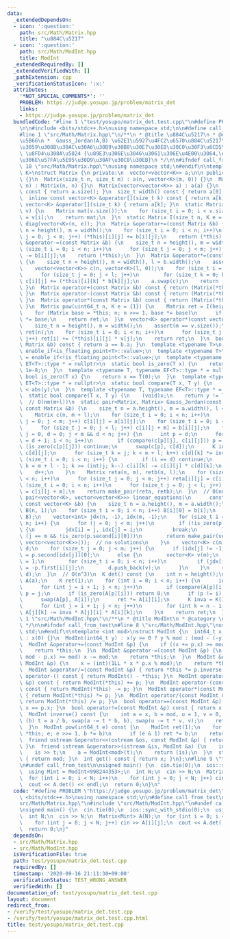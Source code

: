 ```yaml
---
data:
  _extendedDependsOn:
  - icon: ':question:'
    path: src/Math/Matrix.hpp
    title: "\u884C\u5217"
  - icon: ':question:'
    path: src/Math/ModInt.hpp
    title: ModInt
  _extendedRequiredBy: []
  _extendedVerifiedWith: []
  _pathExtension: cpp
  _verificationStatusIcon: ':x:'
  attributes:
    '*NOT_SPECIAL_COMMENTS*': ''
    PROBLEM: https://judge.yosupo.jp/problem/matrix_det
    links:
    - https://judge.yosupo.jp/problem/matrix_det
  bundledCode: "#line 1 \"test/yosupo/matrix_det.test.cpp\"\n#define PROBLEM \"https://judge.yosupo.jp/problem/matrix_det\"\
    \n\n#include <bits/stdc++.h>\nusing namespace std;\n\n#define call_from_test\n\
    #line 1 \"src/Math/Matrix.hpp\"\n/**\n * @title \u884C\u5217\n * @category \u6570\
    \u5B66\n *  Gauss_Jordan(A,B) \u62E1\u5927\u4FC2\u6570\u884C\u5217\u306B\u5BFE\
    \u3059\u308B\u30AC\u30A6\u30B9\u30B8\u30E7\u30EB\u30C0\u30F3\u6CD5\n *  linear_equations(A,b)\
    \ \u8FD4\u308A\u5024 {\u89E3\u306E\u3046\u3061\u306E\u4E00\u3064,\u89E3\u7A7A\u9593\
    \u306E\u57FA\u5E95\u30D9\u30AF\u30C8\u30EB}\n */\n\n#ifndef call_from_test\n#line\
    \ 10 \"src/Math/Matrix.hpp\"\nusing namespace std;\n#endif\n\ntemplate <typename\
    \ K>\nstruct Matrix {\n private:\n  vector<vector<K>> a;\n\n public:\n  Matrix()\
    \ {}\n  Matrix(size_t n, size_t m) : a(n, vector<K>(m, 0)) {}\n  Matrix(size_t\
    \ n) : Matrix(n, n) {}\n  Matrix(vector<vector<K>> a) : a(a) {}\n  size_t height()\
    \ const { return a.size(); }\n  size_t width() const { return a[0].size(); }\n\
    \  inline const vector<K> &operator[](size_t k) const { return a[k]; }\n  inline\
    \ vector<K> &operator[](size_t k) { return a[k]; }\n  static Matrix diag(vector<K>\
    \ v) {\n    Matrix mat(v.size());\n    for (size_t i = 0; i < v.size(); i++) mat[i][i]\
    \ = v[i];\n    return mat;\n  }\n  static Matrix I(size_t n, K e = {1}) { return\
    \ diag(vector<K>(n, e)); }\n  Matrix &operator+=(const Matrix &b) {\n    size_t\
    \ n = height(), m = width();\n    for (size_t i = 0; i < n; i++)\n      for (size_t\
    \ j = 0; j < m; j++) (*this)[i][j] += b[i][j];\n    return (*this);\n  }\n  Matrix\
    \ &operator-=(const Matrix &b) {\n    size_t n = height(), m = width();\n    for\
    \ (size_t i = 0; i < n; i++)\n      for (size_t j = 0; j < m; j++) (*this)[i][j]\
    \ -= b[i][j];\n    return (*this);\n  }\n  Matrix &operator*=(const Matrix &b)\
    \ {\n    size_t n = height(), m = width(), l = b.width();\n    assert(m == b.height());\n\
    \    vector<vector<K>> c(n, vector<K>(l, 0));\n    for (size_t i = 0; i < n; i++)\n\
    \      for (size_t j = 0; j < l; j++)\n        for (size_t k = 0; k < m; k++)\
    \ c[i][j] += (*this)[i][k] * b[k][j];\n    a.swap(c);\n    return (*this);\n \
    \ }\n  Matrix operator+(const Matrix &b) const { return (Matrix(*this) += b);\
    \ }\n  Matrix operator-(const Matrix &b) const { return (Matrix(*this) -= b);\
    \ }\n  Matrix operator*(const Matrix &b) const { return (Matrix(*this) *= b);\
    \ }\n  Matrix pow(uint64_t n, K e = {1}) {\n    Matrix ret = I(height(), e);\n\
    \    for (Matrix base = *this; n; n >>= 1, base *= base)\n      if (n & 1) ret\
    \ *= base;\n    return ret;\n  }\n  vector<K> operator*(const vector<K> &v) {\n\
    \    size_t n = height(), m = width();\n    assert(m == v.size());\n    vector<K>\
    \ ret(n);\n    for (size_t i = 0; i < n; i++)\n      for (size_t j = 0; j < m;\
    \ j++) ret[i] += (*this)[i][j] * v[j];\n    return ret;\n  }\n  bool operator==(const\
    \ Matrix &b) const { return a == b.a; }\n  template <typename T>\n  using ET =\
    \ enable_if<is_floating_point<T>::value>;\n  template <typename T>\n  using EF\
    \ = enable_if<!is_floating_point<T>::value>;\n  template <typename T, typename\
    \ ET<T>::type * = nullptr>\n  static bool is_zero(T x) {\n    return abs(x) <\
    \ 1e-8;\n  }\n  template <typename T, typename EF<T>::type * = nullptr>\n  static\
    \ bool is_zero(T x) {\n    return x == T(0);\n  }\n  template <typename T, typename\
    \ ET<T>::type * = nullptr>\n  static bool compare(T x, T y) {\n    return abs(x)\
    \ < abs(y);\n  }\n  template <typename T, typename EF<T>::type * = nullptr>\n\
    \  static bool compare(T x, T y) {\n    (void)x;\n    return y != T(0);\n  }\n\
    \  // O(nm(m+l))\n  static pair<Matrix, Matrix> Gauss_Jordan(const Matrix &a,\
    \ const Matrix &b) {\n    size_t n = a.height(), m = a.width(), l = b.width();\n\
    \    Matrix c(n, m + l);\n    for (size_t i = 0; i < n; i++)\n      for (size_t\
    \ j = 0; j < m; j++) c[i][j] = a[i][j];\n    for (size_t i = 0; i < n; i++)\n\
    \      for (size_t j = 0; j < l; j++) c[i][j + m] = b[i][j];\n    for (size_t\
    \ j = 0, d = 0; j < m && d < n; j++) {\n      int p = d;\n      for (size_t i\
    \ = d + 1; i < n; i++)\n        if (compare(c[p][j], c[i][j])) p = i;\n      if\
    \ (is_zero(c[p][j])) continue;\n      swap(c[p], c[d]);\n      K invc = K(1) /\
    \ c[d][j];\n      for (size_t k = j; k < m + l; k++) c[d][k] *= invc;\n      for\
    \ (size_t i = 0; i < n; i++) {\n        if (i == d) continue;\n        for (int\
    \ k = m + l - 1; k >= (int)j; k--) c[i][k] -= c[i][j] * c[d][k];\n      }\n  \
    \    d++;\n    }\n    Matrix reta(n, m), retb(n, l);\n    for (size_t i = 0; i\
    \ < n; i++)\n      for (size_t j = 0; j < m; j++) reta[i][j] = c[i][j];\n    for\
    \ (size_t i = 0; i < n; i++)\n      for (size_t j = 0; j < l; j++) retb[i][j]\
    \ = c[i][j + m];\n    return make_pair(reta, retb);\n  }\n  // O(nm^2)\n  static\
    \ pair<vector<K>, vector<vector<K>>> linear_equations(\n      const Matrix &a,\
    \ const vector<K> &b) {\n    size_t n = a.height(), m = a.width();\n    Matrix\
    \ B(n, 1);\n    for (size_t i = 0; i < n; i++) B[i][0] = b[i];\n    auto p = Gauss_Jordan(a,\
    \ B);\n    vector<int> jdx(n, -1), idx(m, -1);\n    for (size_t i = 0, j; i <\
    \ n; i++) {\n      for (j = 0; j < m; j++)\n        if (!is_zero(p.first[i][j]))\
    \ {\n          jdx[i] = j, idx[j] = i;\n          break;\n        }\n      if\
    \ (j == m && !is_zero(p.second[i][0]))\n        return make_pair(vector<K>(),\
    \ vector<vector<K>>());  // no solutions\n    }\n    vector<K> c(m);\n    vector<vector<K>>\
    \ d;\n    for (size_t j = 0; j < m; j++) {\n      if (idx[j] != -1)\n        c[j]\
    \ = p.second[idx[j]][0];\n      else {\n        vector<K> v(m);\n        v[j]\
    \ = 1;\n        for (size_t i = 0; i < n; i++)\n          if (jdx[i] != -1) v[jdx[i]]\
    \ = -p.first[i][j];\n        d.push_back(v);\n      }\n    }\n    return make_pair(c,\
    \ d);\n  }\n  // O(n^3)\n  K det() const {\n    int n = height();\n    Matrix\
    \ A(a);\n    K ret(1);\n    for (int i = 0; i < n; i++) {\n      int p = i;\n\
    \      for (int j = i + 1; j < n; j++)\n        if (compare(A[p][i], A[j][i]))\
    \ p = j;\n      if (is_zero(A[p][i])) return 0;\n      if (p != i) ret = -ret;\n\
    \      swap(A[p], A[i]);\n      ret *= A[i][i];\n      K inva = K(1) / A[i][i];\n\
    \      for (int j = i + 1; j < n; j++)\n        for (int k = n - 1; k >= i; k--)\
    \ A[j][k] -= inva * A[j][i] * A[i][k];\n    }\n    return ret;\n  }\n};\n#line\
    \ 1 \"src/Math/ModInt.hpp\"\n/**\n * @title ModInt\n * @category \u6570\u5B66\n\
    \ */\n\n#ifndef call_from_test\n#line 8 \"src/Math/ModInt.hpp\"\nusing namespace\
    \ std;\n#endif\n\ntemplate <int mod>\nstruct ModInt {\n  int64_t x;\n  ModInt()\
    \ : x(0) {}\n  ModInt(int64_t y) : x(y >= 0 ? y % mod : (mod - (-y) % mod)) {}\n\
    \  ModInt &operator+=(const ModInt &p) {\n    if ((x += p.x) >= mod) x -= mod;\n\
    \    return *this;\n  }\n  ModInt &operator-=(const ModInt &p) {\n    if ((x +=\
    \ mod - p.x) >= mod) x -= mod;\n    return *this;\n  }\n  ModInt &operator*=(const\
    \ ModInt &p) {\n    x = (int)(1LL * x * p.x % mod);\n    return *this;\n  }\n\
    \  ModInt &operator/=(const ModInt &p) { return *this *= p.inverse(); }\n  ModInt\
    \ operator-() const { return ModInt() - *this; }\n  ModInt operator+(const ModInt\
    \ &p) const { return ModInt(*this) += p; }\n  ModInt operator-(const ModInt &p)\
    \ const { return ModInt(*this) -= p; }\n  ModInt operator*(const ModInt &p) const\
    \ { return ModInt(*this) *= p; }\n  ModInt operator/(const ModInt &p) const {\
    \ return ModInt(*this) /= p; }\n  bool operator==(const ModInt &p) const { return\
    \ x == p.x; }\n  bool operator!=(const ModInt &p) const { return x != p.x; }\n\
    \  ModInt inverse() const {\n    int a = x, b = mod, u = 1, v = 0, t;\n    while\
    \ (b) t = a / b, swap(a -= t * b, b), swap(u -= t * v, v);\n    return ModInt(u);\n\
    \  }\n  ModInt pow(int64_t e) const {\n    ModInt ret(1);\n    for (ModInt b =\
    \ *this; e; e >>= 1, b *= b)\n      if (e & 1) ret *= b;\n    return ret;\n  }\n\
    \  friend ostream &operator<<(ostream &os, const ModInt &p) { return os << p.x;\
    \ }\n  friend istream &operator>>(istream &is, ModInt &a) {\n    int64_t t;\n\
    \    is >> t;\n    a = ModInt<mod>(t);\n    return (is);\n  }\n  static int modulo()\
    \ { return mod; }\n  int get() const { return x; }\n};\n#line 9 \"test/yosupo/matrix_det.test.cpp\"\
    \n#undef call_from_test\n\nsigned main() {\n  cin.tie(0);\n  ios::sync_with_stdio(0);\n\
    \  using Mint = ModInt<998244353>;\n  int N;\n  cin >> N;\n  Matrix<Mint> A(N);\n\
    \  for (int i = 0; i < N; i++)\n    for (int j = 0; j < N; j++) cin >> A[i][j];\n\
    \  cout << A.det() << endl;\n  return 0;\n}\n"
  code: "#define PROBLEM \"https://judge.yosupo.jp/problem/matrix_det\"\n\n#include\
    \ <bits/stdc++.h>\nusing namespace std;\n\n#define call_from_test\n#include \"\
    src/Math/Matrix.hpp\"\n#include \"src/Math/ModInt.hpp\"\n#undef call_from_test\n\
    \nsigned main() {\n  cin.tie(0);\n  ios::sync_with_stdio(0);\n  using Mint = ModInt<998244353>;\n\
    \  int N;\n  cin >> N;\n  Matrix<Mint> A(N);\n  for (int i = 0; i < N; i++)\n\
    \    for (int j = 0; j < N; j++) cin >> A[i][j];\n  cout << A.det() << endl;\n\
    \  return 0;\n}"
  dependsOn:
  - src/Math/Matrix.hpp
  - src/Math/ModInt.hpp
  isVerificationFile: true
  path: test/yosupo/matrix_det.test.cpp
  requiredBy: []
  timestamp: '2020-09-16 21:11:30+09:00'
  verificationStatus: TEST_WRONG_ANSWER
  verifiedWith: []
documentation_of: test/yosupo/matrix_det.test.cpp
layout: document
redirect_from:
- /verify/test/yosupo/matrix_det.test.cpp
- /verify/test/yosupo/matrix_det.test.cpp.html
title: test/yosupo/matrix_det.test.cpp
---
```

